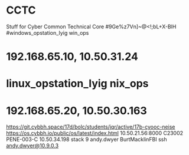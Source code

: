 # CCTC
Stuff for Cyber Common Technical Core
#9Ge%z7Vn]~@<!;bL+X-BlH
#windows_opstation_Iyig win_ops    
# 192.168.65.10, 10.50.31.24
# linux_opstation_Iyig  nix_ops    
# 192.168.65.20, 10.50.30.163
https://git.cybbh.space/17d/bolc/students/jqr/active/17b-cyooc-neise
https://os.cybbh.io/public/os/latest/index.html
10.50.21.56:8000
C23002
PENE-003-C
10.50.34.198 stack 9
andy.dwyer
BurtMacklinFBI
ssh andy.dwyer@10.9.0.3
